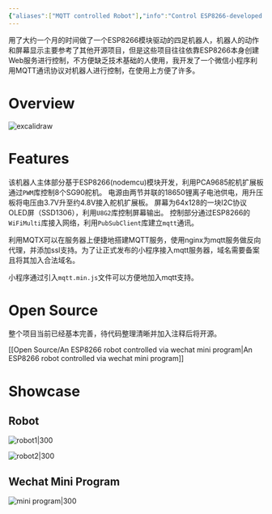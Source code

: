 ```yaml
---
{"aliases":["MQTT controlled Robot"],"info":"Control ESP8266-developed robot by wechat mini program via mqtt","date":"2023-08-28T14:07","update":"2023-09-01T21:47","tags":["note/2023/08","note/tech"],"id":"note20230828140740","dg-publish":true,"noteIcon":3,"permalink":"/notes/tech/the-communication-between-wechat-mini-program-and-esp-8266/","dgPassFrontmatter":true,"created":"2023-08-28T14:07","updated":"2023-09-01T21:47"}
---
```



用了大约一个月的时间做了一个ESP8266模块驱动的四足机器人，机器人的动作和屏幕显示主要参考了其他开源项目，但是这些项目往往依靠ESP8266本身创建Web服务进行控制，不方便缺乏技术基础的人使用，我开发了一个微信小程序利用MQTT通讯协议对机器人进行控制，在使用上方便了许多。

# Overview
![excalidraw](https://cdn.jsdelivr.net/gh/blleng/images/upload/202308281558287.svg)

# Features
该机器人主体部分基于ESP8266(nodemcu)模块开发，利用PCA9685舵机扩展板通过`PWM`库控制8个SG90舵机。
电源由两节并联的18650锂离子电池供电，用升压板将电压由3.7V升至约4.8V接入舵机扩展板。
屏幕为64x128的一块I2C协议OLED屏（SSD1306），利用`U8G2`库控制屏幕输出。
控制部分通过ESP8266的`WiFiMulti`库接入网络，利用`PubSubClient`库建立`mqtt`通讯。

利用MQTX可以在服务器上便捷地搭建MQTT服务，使用nginx为mqtt服务做反向代理，并添加ssl支持。为了让正式发布的小程序接入mqtt服务器，域名需要备案且将其加入合法域名。

小程序通过引入`mqtt.min.js`文件可以方便地加入mqtt支持。

# Open Source
整个项目当前已经基本完善，待代码整理清晰并加入注释后将开源。

[[Open Source/An ESP8266 robot controlled via wechat mini program\|An ESP8266 robot controlled via wechat mini program]]

# Showcase
## Robot

![robot1|300](https://cdn.jsdelivr.net/gh/blleng/images/upload/202308281529331.jpg)

![robot2|300](https://cdn.jsdelivr.net/gh/blleng/images/upload/202308281529333.jpg)

## Wechat Mini Program
![mini program|300](https://cdn.jsdelivr.net/gh/blleng/images/upload/202308281534048.jpg)
